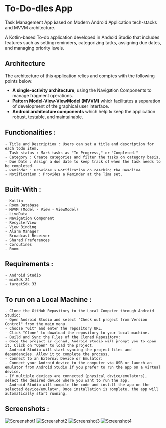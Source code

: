 # To-Do-dles App

Task Management App based on Modern Android Application tech-stacks and MVVM architecture.

A Kotlin-based To-do application developed in Android Studio that includes features such as setting reminders, categorizing tasks, assigning due dates, and managing priority levels.

## Architecture
The architecture of this application relies and complies with the following points below:
- __A single-activity architecture__, using the Navigation Components to manage fragment operations.
- __Pattern Model-View-ViewModel (MVVM)__ which facilitates a separation of development of the graphical user interface.
- __Android architecture components__ which help to keep the application robust, testable, and maintainable.


## Functionalities :
    - Title and Description : Users can set a title and description for each todo item.
    - Task status : Mark tasks as "In Progress," or "Completed."
    - Category : Create categories and filter the tasks on category basis.
    - Due Date : Assign a due date to keep track of when the task needs to be completed.
    - Reminder : Provides a Notification on reaching the Deadline.
    - Notification : Provides a Reminder at the Time set.

## Built-With :
    - Kotlin
    - Room Database
    - MVVM (Model - View - ViewModel)
    - LiveData
    - Navigation Component
    - RecyclerView
    - View Binding
    - Alarm Manager
    - Broadcast Receiver
    - Shared Preferences
    - Coroutines
    - Room

## Requirements :
    - Android Studio
    - minSdk 24
    - targetSdk 33

## To run on a Local Machine :
    - Clone the GitHub Repository to the Local Computer through Android Studio:
    - Open Android Studio and select "Check out project from Version Control" from the main menu.
    - Choose "Git" and enter the repository URL.
    - Click "Clone" to download the repository to your local machine.
    - Build and Sync the Files of the Cloned Repository:
    - Once the project is cloned, Android Studio will prompt you to open it. Click on "Open" to load the project.
    - Android Studio will start syncing the project files and dependencies. Allow it to complete the process.
    - Connect to an External Device or Emulator:
    - Connect your Android device to the computer via USB or launch an emulator from Android Studio if you prefer to run the app on a virtual device.
    - If multiple devices are connected (physical device/emulators), select the desired device where you want to run the app.
    - Android Studio will compile the code and install the app on the selected device/emulator. Once installation is complete, the app will automatically start running.


## Screenshots :
<img src="https://github.com/SudheerDrew/To-Do-dles/tree/master/app/src/Screenshots/Todo.png" alt="Screenshot1">
<img src="https://github.com/SudheerDrew/To-Do-dles/tree/master/app/src/Screenshots/Todo1.png" alt="Screenshot2">
<img src="https://github.com/SudheerDrew/To-Do-dles/tree/master/app/src/Screenshots/Todo2.png" alt="Screenshot3">
<img src="https://github.com/SudheerDrew/To-Do-dles/tree/master/app/src/Screenshots/Todo3.jpg" alt="Screenshot4">

